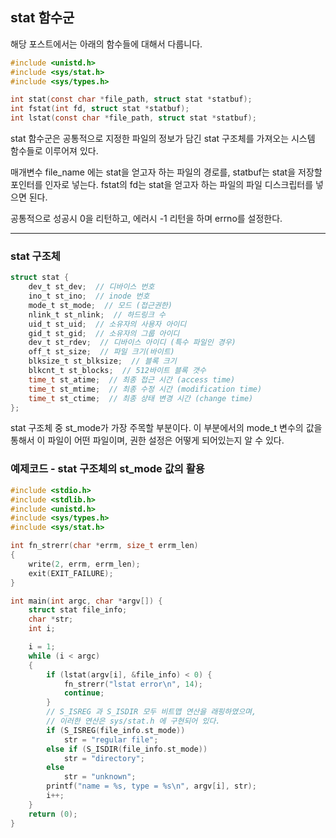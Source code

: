## stat 함수군

해당 포스트에서는 아래의 함수들에 대해서 다룹니다.

```c
#include <unistd.h>
#include <sys/stat.h>
#include <sys/types.h>

int stat(const char *file_path, struct stat *statbuf);
int fstat(int fd, struct stat *statbuf);
int lstat(const char *file_path, struct stat *statbuf);
```

stat 함수군은 공통적으로 지정한 파일의 정보가 담긴 stat 구조체를 가져오는 시스템 함수들로 이루어져 있다.

매개변수 file_name 에는 stat을 얻고자 하는 파일의 경로를, statbuf는 stat을 저장할 포인터를 인자로 넣는다. fstat의 fd는 stat을 얻고자 하는 파일의 파일 디스크립터를 넣으면 된다.

공통적으로 성공시 0을 리턴하고, 에러시 -1 리턴을 하며 errno를 설정한다.

***

### stat 구조체

```c
struct stat {
    dev_t st_dev;  // 디바이스 번호
    ino_t st_ino;  // inode 번호
    mode_t st_mode;  // 모드 (접근권한)
    nlink_t st_nlink;  // 하드링크 수
    uid_t st_uid;  // 소유자의 사용자 아이디
    gid_t st_gid;  // 소유자의 그룹 아이디
    dev_t st_rdev;  // 디바이스 아이디 (특수 파일인 경우)
    off_t st_size;  // 파일 크기(바이트)
    blksize_t st_blksize;  // 블록 크기
    blkcnt_t st_blocks;  // 512바이트 블록 갯수
    time_t st_atime;  // 최종 접근 시간 (access time)
    time_t st_mtime;  // 최종 수정 시간 (modification time)
    time_t st_ctime;  // 최종 상태 변경 시간 (change time)
};
```

stat 구조체 중 st_mode가 가장 주목할 부분이다. 이 부분에서의 mode_t 변수의 값을 통해서 이 파일이 어떤 파일이며, 권한 설정은 어떻게 되어있는지 알 수 있다.

### 예제코드 - stat 구조체의 st_mode 값의 활용

```c
#include <stdio.h>
#include <stdlib.h>
#include <unistd.h>
#include <sys/types.h>
#include <sys/stat.h>

int fn_strerr(char *errm, size_t errm_len)
{
	write(2, errm, errm_len);
	exit(EXIT_FAILURE);
}

int main(int argc, char *argv[]) {
    struct stat file_info;
    char *str;
    int i;

	i = 1;
	while (i < argc)
	{
        if (lstat(argv[i], &file_info) < 0) {
            fn_strerr("lstat error\n", 14);
            continue;
        }
        // S_ISREG 과 S_ISDIR 모두 비트맵 연산을 래핑하였으며,
        // 이러한 연산은 sys/stat.h 에 구현되어 있다.
        if (S_ISREG(file_info.st_mode))
            str = "regular file";
        else if (S_ISDIR(file_info.st_mode))
            str = "directory";
        else
            str = "unknown";
        printf("name = %s, type = %s\n", argv[i], str);
		i++;
    }
	return (0);
}
```